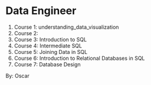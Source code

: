 # Data Engineer

1. Course 1: understanding_data_visualization
2. Course 2: 
3. Course 3: Introduction to SQL
4. Course 4: Intermediate SQL
5. Course 5: Joining Data in SQL
6. Course 6: Introduction to Relational Databases in SQL
7. Course 7: Database Design

By: Oscar